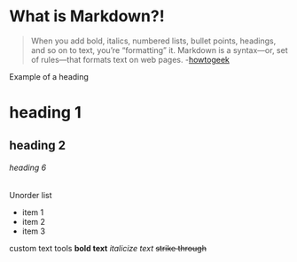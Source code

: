 # What is Markdown?!

> When you add bold, italics, numbered lists, bullet points, headings, and so on to text, you’re “formatting” it. Markdown is a syntax—or, set of rules—that formats text on web pages. -[howtogeek](https://www.howtogeek.com/448323/what-is-markdown-and-how-do-you-use-it/#:~:text=When%20you%20add%20bold%2C%20italics,Language%2C%20better%20known%20as%20HTML.)
  

Example of a heading
# heading 1
## heading 2
###### heading 6 

Unorder list
- item 1
- item 2
- item 3 

custom text tools
**bold text** 
*italicize text* 
~~strike through~~ 
